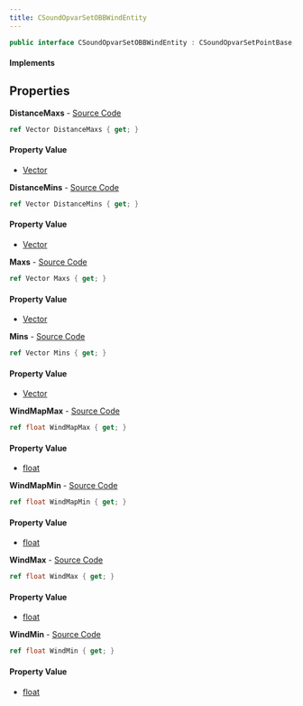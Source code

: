 ```yaml
---
title: CSoundOpvarSetOBBWindEntity
---
```


```csharp
public interface CSoundOpvarSetOBBWindEntity : CSoundOpvarSetPointBase, CBaseEntity, CEntityInstance, ISchemaClass<CEntityInstance>, ISchemaClass<CBaseEntity>, ISchemaClass<CSoundOpvarSetPointBase>, ISchemaClass<CSoundOpvarSetOBBWindEntity>, ISchemaField, ISchemaClass, INativeHandle
```

#### Implements

## Properties

**DistanceMaxs** - [Source Code](https://github.com/swiftly-solution/swiftlys2/blob/main/managed/src/SwiftlyS2.Generated/Schemas/Interfaces/CSoundOpvarSetOBBWindEntity.cs#L22)

```csharp
ref Vector DistanceMaxs { get; }
```

#### Property Value

- [Vector](/docs/api/shared/natives/vector)

**DistanceMins** - [Source Code](https://github.com/swiftly-solution/swiftlys2/blob/main/managed/src/SwiftlyS2.Generated/Schemas/Interfaces/CSoundOpvarSetOBBWindEntity.cs#L20)

```csharp
ref Vector DistanceMins { get; }
```

#### Property Value

- [Vector](/docs/api/shared/natives/vector)

**Maxs** - [Source Code](https://github.com/swiftly-solution/swiftlys2/blob/main/managed/src/SwiftlyS2.Generated/Schemas/Interfaces/CSoundOpvarSetOBBWindEntity.cs#L18)

```csharp
ref Vector Maxs { get; }
```

#### Property Value

- [Vector](/docs/api/shared/natives/vector)

**Mins** - [Source Code](https://github.com/swiftly-solution/swiftlys2/blob/main/managed/src/SwiftlyS2.Generated/Schemas/Interfaces/CSoundOpvarSetOBBWindEntity.cs#L16)

```csharp
ref Vector Mins { get; }
```

#### Property Value

- [Vector](/docs/api/shared/natives/vector)

**WindMapMax** - [Source Code](https://github.com/swiftly-solution/swiftlys2/blob/main/managed/src/SwiftlyS2.Generated/Schemas/Interfaces/CSoundOpvarSetOBBWindEntity.cs#L30)

```csharp
ref float WindMapMax { get; }
```

#### Property Value

- [float](https://learn.microsoft.com/dotnet/api/system.single)

**WindMapMin** - [Source Code](https://github.com/swiftly-solution/swiftlys2/blob/main/managed/src/SwiftlyS2.Generated/Schemas/Interfaces/CSoundOpvarSetOBBWindEntity.cs#L28)

```csharp
ref float WindMapMin { get; }
```

#### Property Value

- [float](https://learn.microsoft.com/dotnet/api/system.single)

**WindMax** - [Source Code](https://github.com/swiftly-solution/swiftlys2/blob/main/managed/src/SwiftlyS2.Generated/Schemas/Interfaces/CSoundOpvarSetOBBWindEntity.cs#L26)

```csharp
ref float WindMax { get; }
```

#### Property Value

- [float](https://learn.microsoft.com/dotnet/api/system.single)

**WindMin** - [Source Code](https://github.com/swiftly-solution/swiftlys2/blob/main/managed/src/SwiftlyS2.Generated/Schemas/Interfaces/CSoundOpvarSetOBBWindEntity.cs#L24)

```csharp
ref float WindMin { get; }
```

#### Property Value

- [float](https://learn.microsoft.com/dotnet/api/system.single)

